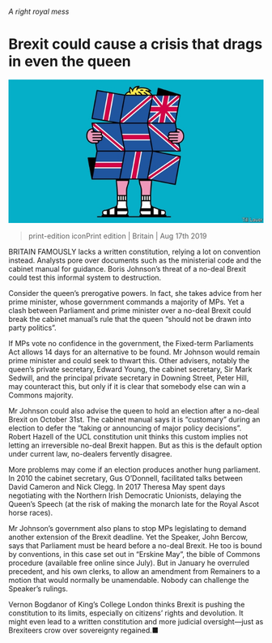 ###### A right royal mess

# Brexit could cause a crisis that drags in even the queen 

![image](images/20190817_BRD001_0.jpg) 

> print-edition iconPrint edition | Britain | Aug 17th 2019 

BRITAIN FAMOUSLY lacks a written constitution, relying a lot on convention instead. Analysts pore over documents such as the ministerial code and the cabinet manual for guidance. Boris Johnson’s threat of a no-deal Brexit could test this informal system to destruction. 

Consider the queen’s prerogative powers. In fact, she takes advice from her prime minister, whose government commands a majority of MPs. Yet a clash between Parliament and prime minister over a no-deal Brexit could break the cabinet manual’s rule that the queen “should not be drawn into party politics”. 

If MPs vote no confidence in the government, the Fixed-term Parliaments Act allows 14 days for an alternative to be found. Mr Johnson would remain prime minister and could seek to thwart this. Other advisers, notably the queen’s private secretary, Edward Young, the cabinet secretary, Sir Mark Sedwill, and the principal private secretary in Downing Street, Peter Hill, may counteract this, but only if it is clear that somebody else can win a Commons majority. 

Mr Johnson could also advise the queen to hold an election after a no-deal Brexit on October 31st. The cabinet manual says it is “customary” during an election to defer the “taking or announcing of major policy decisions”. Robert Hazell of the UCL constitution unit thinks this custom implies not letting an irreversible no-deal Brexit happen. But as this is the default option under current law, no-dealers fervently disagree. 

More problems may come if an election produces another hung parliament. In 2010 the cabinet secretary, Gus O’Donnell, facilitated talks between David Cameron and Nick Clegg. In 2017 Theresa May spent days negotiating with the Northern Irish Democratic Unionists, delaying the Queen’s Speech (at the risk of making the monarch late for the Royal Ascot horse races). 

Mr Johnson’s government also plans to stop MPs legislating to demand another extension of the Brexit deadline. Yet the Speaker, John Bercow, says that Parliament must be heard before a no-deal Brexit. He too is bound by conventions, in this case set out in “Erskine May”, the bible of Commons procedure (available free online since July). But in January he overruled precedent, and his own clerks, to allow an amendment from Remainers to a motion that would normally be unamendable. Nobody can challenge the Speaker’s rulings. 

Vernon Bogdanor of King’s College London thinks Brexit is pushing the constitution to its limits, especially on citizens’ rights and devolution. It might even lead to a written constitution and more judicial oversight—just as Brexiteers crow over sovereignty regained.■ 

